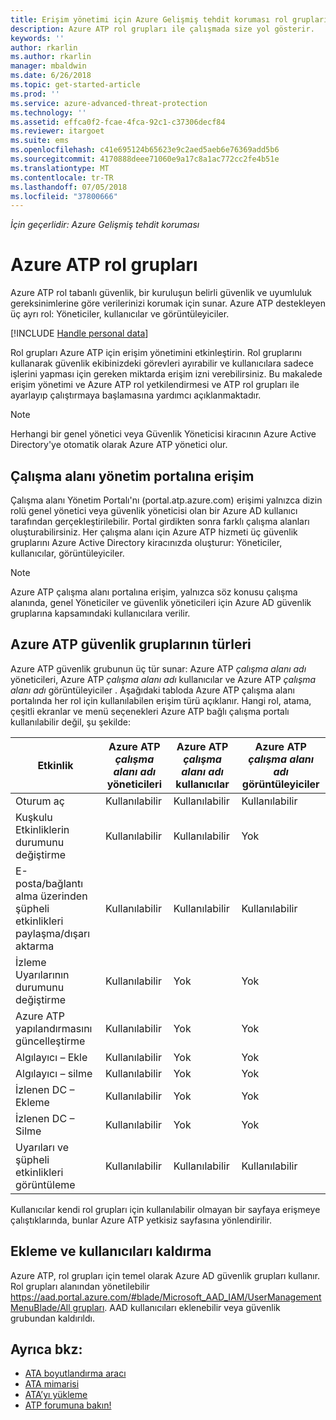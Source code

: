 ```yaml
---
title: Erişim yönetimi için Azure Gelişmiş tehdit koruması rol grupları | Microsoft Docs
description: Azure ATP rol grupları ile çalışmada size yol gösterir.
keywords: ''
author: rkarlin
ms.author: rkarlin
manager: mbaldwin
ms.date: 6/26/2018
ms.topic: get-started-article
ms.prod: ''
ms.service: azure-advanced-threat-protection
ms.technology: ''
ms.assetid: effca0f2-fcae-4fca-92c1-c37306decf84
ms.reviewer: itargoet
ms.suite: ems
ms.openlocfilehash: c41e695124b65623e9c2aed5aeb6e76369add5b6
ms.sourcegitcommit: 4170888deee71060e9a17c8a1ac772cc2fe4b51e
ms.translationtype: MT
ms.contentlocale: tr-TR
ms.lasthandoff: 07/05/2018
ms.locfileid: "37800666"
---
```

*İçin geçerlidir: Azure Gelişmiş tehdit koruması*




# <a name="azure-atp-role-groups"></a>Azure ATP rol grupları

Azure ATP rol tabanlı güvenlik, bir kuruluşun belirli güvenlik ve uyumluluk gereksinimlerine göre verilerinizi korumak için sunar. Azure ATP destekleyen üç ayrı rol: Yöneticiler, kullanıcılar ve görüntüleyiciler. 

[!INCLUDE [Handle personal data](../includes/gdpr-intro-sentence.md)]

Rol grupları Azure ATP için erişim yönetimini etkinleştirin. Rol gruplarını kullanarak güvenlik ekibinizdeki görevleri ayırabilir ve kullanıcılara sadece işlerini yapması için gereken miktarda erişim izni verebilirsiniz. Bu makalede erişim yönetimi ve Azure ATP rol yetkilendirmesi ve ATP rol grupları ile ayarlayıp çalıştırmaya başlamasına yardımcı açıklanmaktadır.

> [!NOTE]
> Herhangi bir genel yönetici veya Güvenlik Yöneticisi kiracının Azure Active Directory'ye otomatik olarak Azure ATP yönetici olur.

## <a name="accessing-the-workspace-management-portal"></a>Çalışma alanı yönetim portalına erişim

Çalışma alanı Yönetim Portalı'nı (portal.atp.azure.com) erişimi yalnızca dizin rolü genel yönetici veya güvenlik yöneticisi olan bir Azure AD kullanıcı tarafından gerçekleştirilebilir. Portal girdikten sonra farklı çalışma alanları oluşturabilirsiniz. Her çalışma alanı için Azure ATP hizmeti üç güvenlik gruplarını Azure Active Directory kiracınızda oluşturur: Yöneticiler, kullanıcılar, görüntüleyiciler. 

> [!NOTE]
> Azure ATP çalışma alanı portalına erişim, yalnızca söz konusu çalışma alanında, genel Yöneticiler ve güvenlik yöneticileri için Azure AD güvenlik gruplarına kapsamındaki kullanıcılara verilir.


## <a name="types-of-azure-atp-security-groups"></a>Azure ATP güvenlik gruplarının türleri 

Azure ATP güvenlik grubunun üç tür sunar: Azure ATP *çalışma alanı adı* yöneticileri, Azure ATP *çalışma alanı adı* kullanıcılar ve Azure ATP *çalışma alanı adı* görüntüleyiciler . Aşağıdaki tabloda Azure ATP çalışma alanı portalında her rol için kullanılabilen erişim türü açıklanır. Hangi rol, atama, çeşitli ekranlar ve menü seçenekleri Azure ATP bağlı çalışma portalı kullanılabilir değil, şu şekilde:

|Etkinlik |Azure ATP *çalışma alanı adı* yöneticileri|Azure ATP *çalışma alanı adı* kullanıcılar|Azure ATP *çalışma alanı adı* görüntüleyiciler|
|----|----|----|----|
|Oturum aç|Kullanılabilir|Kullanılabilir|Kullanılabilir|
|Kuşkulu Etkinliklerin durumunu değiştirme|Kullanılabilir|Kullanılabilir|Yok|
|E-posta/bağlantı alma üzerinden şüpheli etkinlikleri paylaşma/dışarı aktarma|Kullanılabilir|Kullanılabilir|Kullanılabilir|
|İzleme Uyarılarının durumunu değiştirme|Kullanılabilir|Yok|Yok|
|Azure ATP yapılandırmasını güncelleştirme|Kullanılabilir|Yok|Yok|
|Algılayıcı – Ekle|Kullanılabilir|Yok|Yok|
|Algılayıcı – silme |Kullanılabilir|Yok|Yok|
|İzlenen DC – Ekleme |Kullanılabilir|Yok|Yok|
|İzlenen DC – Silme|Kullanılabilir|Yok|Yok|
|Uyarıları ve şüpheli etkinlikleri görüntüleme|Kullanılabilir|Kullanılabilir|Kullanılabilir|


Kullanıcılar kendi rol grupları için kullanılabilir olmayan bir sayfaya erişmeye çalıştıklarında, bunlar Azure ATP yetkisiz sayfasına yönlendirilir. 

## <a name="add-and-remove-users"></a>Ekleme ve kullanıcıları kaldırma 

Azure ATP, rol grupları için temel olarak Azure AD güvenlik grupları kullanır. Rol grupları alanından yönetilebilir [ https://aad.portal.azure.com/#blade/Microsoft_AAD_IAM/UserManagementMenuBlade/All grupları](https://aad.portal.azure.com/#blade/Microsoft_AAD_IAM/UserManagementMenuBlade/All%20groups). AAD kullanıcıları eklenebilir veya güvenlik grubundan kaldırıldı. 


## <a name="see-also"></a>Ayrıca bkz:
- [ATA boyutlandırma aracı](http://aka.ms/aatpsizingtool)
- [ATA mimarisi](atp-architecture.md)
- [ATA’yı yükleme](install-atp-step1.md)
- [ATP forumuna bakın!](https://aka.ms/azureatpcommunity)

